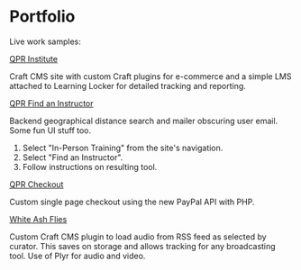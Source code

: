 # Portfolio
Live work samples:

[QPR Institute](https://qprinstitute.com)

Craft CMS site with custom Craft plugins for e-commerce and a simple LMS attached to Learning Locker for detailed tracking and reporting.

[QPR Find an Instructor](https://qprinstitute.com)

Backend geographical distance search and mailer obscuring user email. Some fun UI stuff too.
1. Select "In-Person Training" from the site's navigation.
2. Select "Find an Instructor".
3. Follow instructions on resulting tool.

[QPR Checkout](http://qprinstitute.com/store)

Custom single page checkout using the new PayPal API with PHP.


[White Ash Flies](https://whiteashflies.com/)

Custom Craft CMS plugin to load audio from RSS feed as selected by curator. This saves on storage and allows tracking for any broadcasting tool. Use of Plyr for audio and video.
